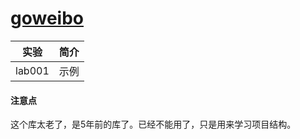 # [goweibo](https://github.com/hugozhu/goweibo)

|实验|简介|
|---|---|
|lab001|示例|

#### 注意点
这个库太老了，是5年前的库了。已经不能用了，只是用来学习项目结构。